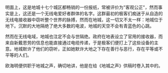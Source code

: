 明面上，这是地城十七个城区都畅销的一份报纸，常被评价为"客观公正"，然而事实是上，这还是一个无线电爱好者群体的名字。这群最初的极客们痴迷于从自造的无线电接收器中窃听整个世界的脉搏，然而在地城，这一切又不太一样：地城位于地下。沉默的大地隔绝了绝大多数的电波，地城的天空不会有青蓝色的心跳。

然而在无线电域，地城也注定不会与世隔绝。政府在地表设立了官用的接收器，而来自新戴恩劳的信息也能直接通过电缆传递，于是极客们便打上了这些设备的主意。地城默许了他们的窃听，正如她默许大地之下存在善行与恶行，存在平等或不平等的人们。

欧海明便供职于地城之声，确切地讲，他是在给《地城之声》供稿时卷入其中的。